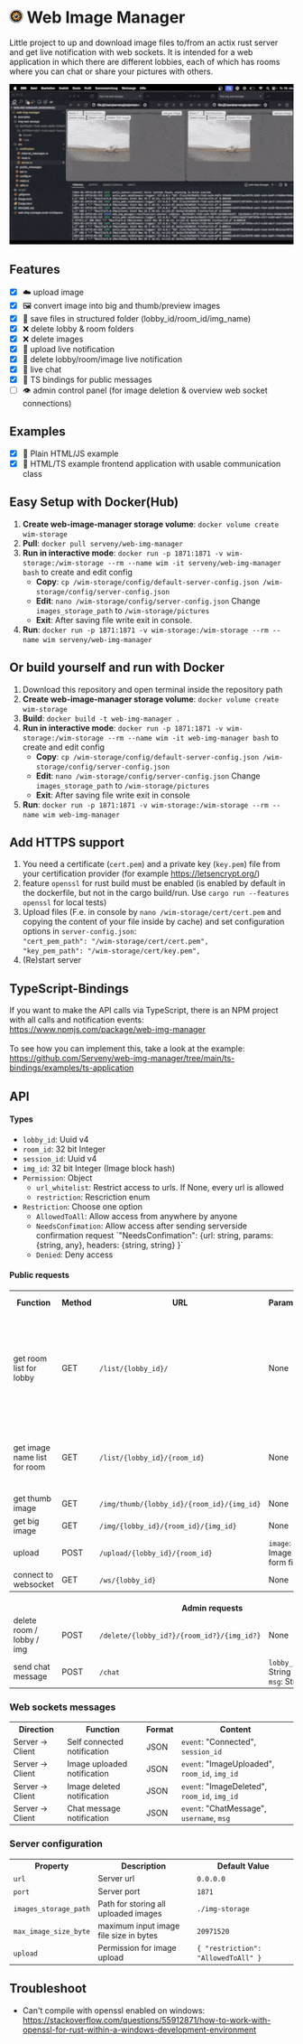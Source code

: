 <h1><img src="assets/wim-logo-trans.png" alt="Logo" width="24" height="24"> Web Image Manager</h1>

Little project to up and download image files to/from an actix rust server and get live notification with web sockets. It is intended for a web application in which there are different lobbies, each of which has rooms where you can chat or share your pictures with others.

<p align="center">
  <img src="assets/demo_animation.gif"/>
</p>

## Features

- [x] ☁️ upload image
- [x] 🖼️ convert image into big and thumb/preview images
- [x] 📁 save files in structured folder (lobby_id/room_id/img_name)
- [x] ❌ delete lobby & room folders
- [x] ❌ delete images
- [x] 📰 upload live notification
- [x] 📰 delete lobby/room/image live notification
- [x] 💬 live chat
- [x] 🔗 TS bindings for public messages 
- [ ] 👁️ admin control panel (for image deletion & overview web socket connections)

## Examples

- [x] 🧸 Plain HTML/JS example
- [x] 🧸 HTML/TS example frontend application with usable communication class

## Easy Setup with Docker(Hub)

1. **Create web-image-manager storage volume**: `docker volume create wim-storage`
2. **Pull**: `docker pull serveny/web-img-manager`
3. **Run in interactive mode**: `docker run -p 1871:1871 -v wim-storage:/wim-storage --rm --name wim -it serveny/web-img-manager bash` to create and edit config
   - **Copy**: `cp /wim-storage/config/default-server-config.json /wim-storage/config/server-config.json`
   - **Edit**: `nano /wim-storage/config/server-config.json` Change `images_storage_path` to `/wim-storage/pictures`
   - **Exit**: After saving file write exit in console.
4. **Run**: `docker run -p 1871:1871 -v wim-storage:/wim-storage --rm --name wim serveny/web-img-manager`

## Or build yourself and run with Docker

1. Download this repository and open terminal inside the repository path
2. **Create web-image-manager storage volume**: `docker volume create wim-storage`
3. **Build**: `docker build -t web-img-manager .`
4. **Run in interactive mode**: `docker run -p 1871:1871 -v wim-storage:/wim-storage --rm --name wim -it web-img-manager bash` to create and edit config
   - **Copy**: `cp /wim-storage/config/default-server-config.json /wim-storage/config/server-config.json`
   - **Edit**: `nano /wim-storage/config/server-config.json` Change `images_storage_path` to `/wim-storage/pictures`
   - **Exit**: After saving file write exit in console
5. **Run**: `docker run -p 1871:1871 -v wim-storage:/wim-storage --rm --name wim web-img-manager`

## Add HTTPS support

1. You need a certificate (`cert.pem`) and a private key (`key.pem`) file from your certification provider (for example https://letsencrypt.org/)
2. feature `openssl` for rust build must be enabled (is enabled by default in the dockerfile, but not in the cargo build/run. Use `cargo run --features openssl` for local tests)
3. Upload files (F.e. in console by `nano /wim-storage/cert/cert.pem` and copying the content of your file inside by cache) and set configuration options in `server-config.json`: <br>
   `"cert_pem_path": "/wim-storage/cert/cert.pem",`<br>
   `"key_pem_path": "/wim-storage/cert/key.pem",`</code>
5. (Re)start server

## TypeScript-Bindings
If you want to make the API calls via TypeScript, there is an NPM project with all calls and notification events: <br>
https://www.npmjs.com/package/web-img-manager <br><br>
To see how you can implement this, take a look at the example: <br>
https://github.com/Serveny/web-img-manager/tree/main/ts-bindings/examples/ts-application

## API

#### Types

- `lobby_id`: Uuid v4
- `room_id`: 32 bit Integer
- `session_id`: Uuid v4
- `img_id`: 32 bit Integer (Image block hash)
- `Permission`: Object
  - `url_whitelist`: Restrict access to urls. If None, every url is allowed
  - `restriction`: Rescriction enum
- `Restriction`: Choose one option <ul>
  <li><code>AllowedToAll</code>: Allow access from anywhere by anyone</li>
  <li><code>NeedsConfimation</code>: Allow access after sending serverside confirmation request `"NeedsConfimation": {url: string, params: {string, any}, headers: {string, string} }`</li>
  <li><code>Denied</code>: Deny access</li>
</ul>

#### Public requests

<table>
  <tr>
    <th>Function</th>
    <th>Method</th>
    <th>URL</th>
    <th>Parameters</th>
    <th>Return format</th>
    <th>Returns</th>
  </tr>
  <tr>
    <td>get room list for lobby</td>
    <td>GET</td>
    <td><code>/list/{lobby_id}/</code></td>
    <td>None</td>
    <td>JSON</td>
    <td>JSON encoded list of room_id's <br><code>["9b5938c0-ae34-42a4-b459-06124ae70ffa", "10f70fb4-c9c7-4c0d-abcf-13e2cd49a85a"]</code></td>
  </tr>
  <tr>
    <td>get image name list for room</td>
    <td>GET</td>
    <td><code>/list/{lobby_id}/{room_id}</code></td>
    <td>None</td>
    <td>JSON</td>
    <td>JSON encoded list of int img_id's ordered descending by upload date<br><code>[1,2,3,4,8]</code></td>
  </tr>
  <tr>
    <td>get thumb image</td>
    <td>GET</td>
    <td><code>/img/thumb/{lobby_id}/{room_id}/{img_id}</code></td>
    <td>None</td>
    <td>.jpg</td>
    <td>thumb image file</td>
  </tr>
  <tr>
    <td>get big image</td>
    <td>GET</td>
    <td><code>/img/{lobby_id}/{room_id}/{img_id}</code></td>
    <td>None</td>
    <td>.jpg</td>
    <td>image file</td>
  </tr>
  <tr>
    <td>upload</td>
    <td>POST</td>
    <td><code>/upload/{lobby_id}/{room_id}</code></td>
    <td><code>image</code>: Image as form file</td>
    <td>JSON</td>
    <td>image upload result<br><code>{ img_id: 3 }</code></td>
  </tr>
  <tr>
    <td>connect to websocket</td>
    <td>GET</td>
    <td><code>/ws/{lobby_id}</code></td>
    <td>None</td>
    <td>JSON</td>
    <td>null</td>
  </tr>
  <tr>
    <th colspan="6"><br>Admin requests</th>
  </tr>
 <tr>
    <td>delete room / lobby / img</td>
    <td>POST</td>
    <td><code>/delete/{lobby_id?}/{room_id?}/{img_id?}</code></td>
    <td>None</td>
    <td>JSON</td>
    <td>null</td>
  </tr>
<tr>
    <td>send chat message</td>
    <td>POST</td>
    <td><code>/chat</code></td>
    <td><code>lobby_id</code>: String<br><code>msg</code>: String<br></td>
    <td>JSON</td>
    <td>null</td>
  </tr>
</table>

### Web sockets messages

<table>
  <tr>
    <th>Direction</th>
    <th>Function</th>
    <th>Format</th>
    <th>Content</th>
  </tr>
  <tr>
    <td>Server -> Client</td>
    <td>Self connected notification</td>
    <td>JSON</td>
    <td><code>event</code>: "Connected", <code>session_id</code></td>
  </tr>
  <tr>
    <td>Server -> Client</td>
    <td>Image uploaded notification</td>
    <td>JSON</td>
    <td><code>event</code>: "ImageUploaded", <code>room_id</code>, <code>img_id</code></td>
  </tr>
  <tr>
    <td>Server -> Client</td>
    <td>Image deleted notification</td>
    <td>JSON</td>
    <td><code>event</code>: "ImageDeleted", <code>room_id</code>, <code>img_id</code></td>
  </tr>
  <tr>
    <td>Server -> Client</td>
    <td>Chat message notification</td>
    <td>JSON</td>
    <td><code>event</code>: "ChatMessage", <code>username</code>, <code>msg</code></td>
  </tr>
</table>

### Server configuration

<table>
  <tr>
    <th>Property</th>
    <th>Description</th>
    <th>Default Value</th>
  </tr>
  <tr>
    <td><code>url</code></td>
    <td>Server url</td>
    <td><code>0.0.0.0</code></td>
  </tr>
  <tr>
    <td><code>port</code></td>
    <td>Server port</td>
    <td><code>1871</code></td>
  </tr>
  <tr>
    <td><code>images_storage_path</code></td>
    <td>Path for storing all uploaded images</td>
    <td><code>./img-storage</code></td>
  </tr>
  <tr>
    <td><code>max_image_size_byte</code></td>
    <td>maximum input image file size in bytes</td>
    <td><code>20971520</code></td>
  </tr>
  <tr>
    <td><code>upload</code></td>
    <td>Permission for image upload</td>
    <td><code>{ "restriction": "AllowedToAll" }</code></td>
  </tr>
</table>

## Troubleshoot

- Can't compile with openssl enabled on windows: https://stackoverflow.com/questions/55912871/how-to-work-with-openssl-for-rust-within-a-windows-development-environment
